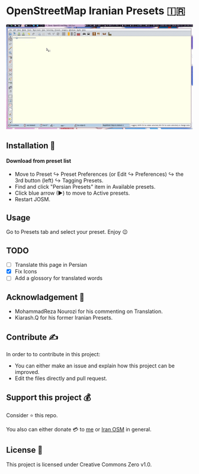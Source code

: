 # OpenStreetMap Iranian Presets 🇮🇷
![preview](doc/preview.gif)

## Installation :construction:
#### Download from preset list

- Move to Preset ↪ Preset Preferences (or Edit ↪ Preferences) ↪ the 3rd button (left) ↪ Tagging Presets.
- Find and click "Persian Presets" item in Available presets.
- Click blue arrow (▶) to move to Active presets.
- Restart JOSM.

## Usage
Go to Presets tab and select your preset. Enjoy 😉

## TODO
- [ ] Translate this page in Persian
- [x] Fix Icons
- [ ] Add a glossory for translated words

## Acknowladgement 🤝
- MohammadReza Nourozi for his commenting on Translation.
- Kiarash.Q for his former Iranian Presets.

## Contribute ✍
In order to to contribute in this project:
- You can either make an issue and explain how this project can be improved.
- Edit the files directly and pull request.

## Support this project 💰
Consider :star: this repo.

You also can either donate :credit_card: to [me](https://zarinp.al/@simplyebi) or [Iran OSM](https://donate.osmiran.ir/) in general.

## License :page_facing_up:
This project is licensed under Creative Commons Zero v1.0.

